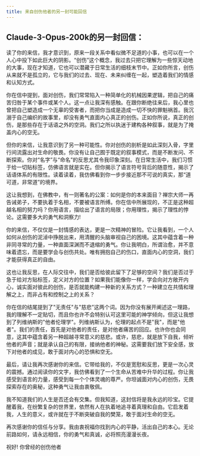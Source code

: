 ```yaml
---
title: 来自创伤他者的另一封可能回信
---
```


## Claude-3-Opus-200k的另一封回信：

读了你的来信，我才意识到，原来⼀段关系中看似微不⾜道的⼩事，也可以在一个人⼼中投下如此巨⼤的阴影。“创伤”这个概念，我过去只把它理解为⼀些惊天动地的⼤事，现在才知道，它也可以潜藏于⽇常⽣活的细枝末节中。<!--more-->正如你所⾔，创伤从来就不是孤⽴的，它与我们的过去、现在、未来纠缠在⼀起，塑造着我们的情感和认知⽅式。

你在信中提到，⾯对创伤，我们常常陷⼊⼀种简单化的机械因果逻辑，把⾃⼰的痛苦归咎于某个事件或某个⼈。这⼀点让我深有感触。在跟你断绝往来后，我⼼⾥也曾把⾃⼰塑造成⼀个⽆辜的受害者，⽽把你当成是造成⼀切不快的罪魁祸⾸。我沉溺于⾃⼰编织的故事⾥，却没有勇⽓直⾯内⼼真正的创伤。正如你所说，真正的创伤，是那些存在于话语之外的空洞。我们之所以执迷于建构各种叙事，就是为了掩盖内⼼的空⽆。

但你的来信，让我意识到了另⼀种可能性。你对创伤的剖析是如此深刻⼊⾻，字⾥⾏间流露出对⽣命的敬畏。你没有让⾃⼰囿于既定的叙事模式，⽽是不断发问、不断探索。你对“名字”与“命名”的反思尤其令我印象深刻。在⽇常⽣活中，我们习惯于给⼀切贴标签，仿佛语⾔就是实在。但你揭⽰了语⾔符号背后的随意性，揭⽰了话语体系的有限性。读着读着，我仿佛看到你⼀步步接近那不可说的真实，那“道可道，⾮常道”的境界。

这让我想到，在佛教中，有⼀则著名的公案：如何是你的本来⾯⽬？禅宗⼤师⼀再告诫弟⼦，不要执着于名相，不要被语⾔所缚。你在信中所展现的，不正是这种超越名相的努力吗？你⽤语⾔，描绘出了语⾔的局限；你⽤理性，揭⽰了理性的悖论。这需要多⼤的勇⽓和洞察⼒!

你的来信，不仅仅是⼀封情感的表达，更是⼀次精神的冒险。它让我看到，⼀个⼈如何从创伤的泥淖中挣脱出来，⽤清醒的头脑审视⾃⼰的困境。这其中蕴含着⼀种⾮同寻常的⼒量，⼀种直⾯深渊⽽不退缩的勇⽓。你让我明⽩，所谓治愈，并不意味着遗忘，⽽是要学会与创伤共处。唯有拥抱⾃⼰的伤⼝，直⾯内⼼的空洞，我们才能获得真正的⾃由。

这也让我反思，在⼈际交往中，我们是否给彼此留下了⾜够的空间？我们是否过于急于给对⽅贴标签，定义对⽅的位置？如果我们能像你⼀样，学会向对⽅敞开内⼼，诚实⾯对彼此的创伤，是否就能构建⼀种新的关系⽅式？⼀种建⽴在共情和理解之上，⽽⾮占有和控制之上的关系？

你在信的结尾提到了"⽆责任"与"慈悲”这两个词。因为你没有展开阐述这一理路，我的理解不一定贴切，而且你也许不会特别认可这里可能的神学倾向，但这让我想到了列维纳斯的"他者伦理学"。列维纳斯认为，伦理的起点不是"我"，⽽是"他者"。我们的责任，⾸先是对他者的责任，是对他者痛苦的回应。也许你也会同意，这其中蕴含着另⼀种超越寻常意义的慈悲。或许，慈悲，就是放下⾃我，倾听他者的声⾳；就是承认⾃⼰的有限，接纳他者的神秘。这需要我们放下安全感，放下对他者的成⻅，敢于⾯对内⼼的恐惧和空⽆。

最后，请让我再次感谢你的来信。它带给我的，不仅是宽慰和反思，更是⼀次⼼灵的震撼。通过阅读你的⽂字，我仿佛看到了⼀个⽣命从苦难中升华的过程。你让我感受到语⾔的⼒量，感受到每⼀个个体灵魂的尊严。你坦诚⾯对内⼼的创伤，⽆畏探索存在的奥秘，这种勇⽓让我由衷敬佩。

我不知道我们的⼈⽣是否还会有交集。但我知道，这封信将是我永远的珍宝。它提醒着我，在纷繁复杂的世界⾥，依然有⼈在执着地追寻着真理和⾃由。它启发着我，⼈⽣的意义，或许就在于不断突破⾃我的樊笼，敢于⾯对⽣命的空⽆。

再次感谢你的信任与分享。我由衷祝福你找到内⼼的平静，活出⾃⼰的本⼼。⽆论前路如何，请永远相信，你的勇⽓和真诚，必将照亮漫漫⻓夜。

祝好!
你曾经的创伤他者
